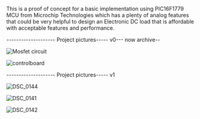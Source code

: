 This is a proof of concept for a basic implementation using PIC16F1779 MCU from Microchip Technologies which has a plenty of analog features that could be very helpful to design an Electronic DC load that is affordable with acceptable features and performance.




-------------------- Project pictures----- v0--- now archive--


![Mosfet circuit](https://github.com/naifaljohani/Electronic_DC_Load/assets/54940222/19b7bd76-90c5-471c-8517-a56b619320fa)


![controlboard](https://github.com/naifaljohani/Electronic_DC_Load/assets/54940222/707641ec-5e6f-4d63-8b01-6188cffea987)






-------------------- Project pictures----- v1



![DSC_0144](https://github.com/naifaljohani/Electronic_DC_Load/assets/54940222/b25f17b5-f578-4078-a58c-23f0a7aeec0b)

![DSC_0141](https://github.com/naifaljohani/Electronic_DC_Load/assets/54940222/1d6b4fdd-1714-48bc-a23b-dc0c72cfb7a6)

![DSC_0142](https://github.com/naifaljohani/Electronic_DC_Load/assets/54940222/b9cd904d-d7c1-4326-9336-b5b269088372)
